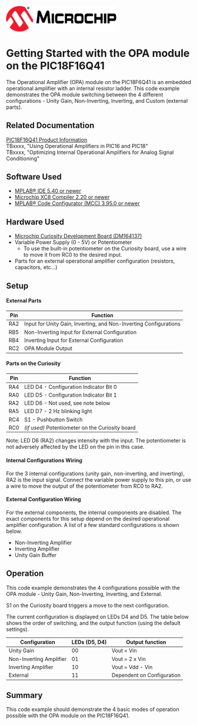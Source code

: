 <!-- Please do not change this html logo with link -->
<a href="https://www.microchip.com" rel="nofollow"><img src="images/microchip.png" alt="MCHP" width="300"/></a>

# Getting Started with the OPA module on the PIC18F16Q41
The Operational Amplifier (OPA) module on the PIC18F6Q41 is an embedded operational amplifier with an internal resistor ladder. This code example demonstrates the OPA module switching between the 4 different configurations - Unity Gain, Non-Inverting, Inverting, and Custom (external parts).

## Related Documentation

<a href="https://www.microchip.com/wwwproducts/en/PIC18F16Q41">PIC18F16Q41 Product Information</a><br>
TBxxxx, "Using Operational Amplifiers in PIC16 and PIC18"<br>
TBxxxx, "Optimizing Internal Operational Amplifiers for Analog Signal Conditioning"

## Software Used

* <a href="http://www.microchip.com/mplab/mplab-x-ide">MPLAB® IDE 5.40 or newer</a>
* <a href="https://www.microchip.com/mplab/compilers">Microchip XC8 Compiler 2.20 or newer</a>
* <a href="https://www.microchip.com/mplab/mplab-code-configurator">MPLAB® Code Configurator (MCC) 3.95.0 or newer</a>

## Hardware Used

* <a href="https://www.microchip.com/DevelopmentTools/ProductDetails/PartNO/DM164137"> Microchip Curiosity Development Board (DM164137) </a>
* Variable Power Supply (0 - 5V) or Potentiometer
  * To use the built-in potentiometer on the Curiosity board, use a wire to move it from RC0 to the desired input.
* Parts for an external operational amplifier configuration (resistors, capacitors, etc...)

## Setup

#### External Parts

| Pin | Function
| --- | --------
| RA2 | Input for Unity Gain, Inverting, and Non-Inverting Configurations
| RB5 | Non-Inverting Input for External Configuration
| RB4 | Inverting Input for External Configuration
| RC2 | OPA Module Output

#### Parts on the Curiosity

| Pin | Function
| --- | --------
| RA4 | LED D4 - Configuration Indicator Bit 0
| RA0 | LED D5 - Configuration Indicator Bit 1
| RA2 | LED D6 - Not used, see note below
| RA5 | LED D7 - 2 Hz blinking light
| RC4 | S1 - Pushbutton Switch
| RC0 | *(if used)* Potentiometer on the Curiosity board

Note: LED D6 (RA2) changes intensity with the input. The potentiometer is not adversely affected by the LED on the pin in this case.

#### Internal Configurations Wiring
For the 3 internal configurations (unity gain, non-inverting, and inverting), RA2 is the input signal. Connect the variable power supply to this pin, or use a wire to move the output of the potentiometer from RC0 to RA2.

#### External Configuration Wiring

For the external components, the internal components are disabled. The exact components for this setup depend on the desired operational amplifier configuration. A list of a few standard configurations is shown below.

* Non-Inverting Amplifier
* Inverting Amplifier
* Unity Gain Buffer

## Operation
This code example demonstrates the 4 configurations possible with the OPA module - Unity Gain, Non-Inverting, Inverting, and External.

S1 on the Curiosity board triggers a move to the next configuration.

The current configuration is displayed on LEDs D4 and D5. The table below shows the order of switching, and the output function (using the default settings).

| Configuration           | LEDs (D5, D4) | Output function
| ----------------------- | ------------- | -----
| Unity Gain              | 00            | Vout = Vin
| Non-Inverting Amplifier | 01            | Vout = 2 x Vin
| Inverting Amplifier     | 10            | Vout = Vdd - Vin
| External                | 11            | Dependent on Configuration

## Summary
This code example should demonstrate the 4 basic modes of operation possible with the OPA module on the PIC18F16Q41.
